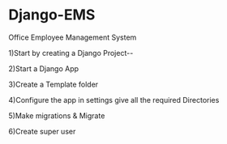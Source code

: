 # Django-EMS
Office Employee Management System

1)Start by creating a Django Project--

2)Start a Django App 

3)Create a Template folder

4)Configure the app in settings give all the required Directories

5)Make migrations & Migrate

6)Create super user
